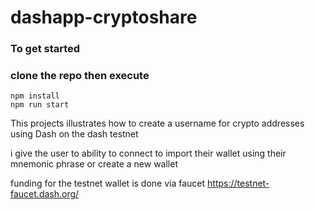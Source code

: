 # dashapp-cryptoshare

### To get started

### clone the repo then execute 

```
npm install 
npm run start 
```

This projects illustrates how to create a username for crypto addresses using Dash on the dash testnet

i give the user to ability to connect to import their wallet using their mnemonic phrase or create a new wallet

funding for the testnet wallet is done via faucet https://testnet-faucet.dash.org/ 
